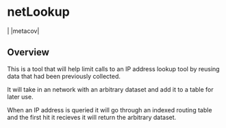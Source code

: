 # netLookup

|   |metacov|

## Overview
This is a tool that will help limit calls to an IP address lookup tool by reusing data that had been previously collected.

It will take in an network with an arbitrary dataset and add it to a table for later use.

When an IP address is queried it will go through an indexed routing table and the first hit it recieves it will return the arbitrary dataset.